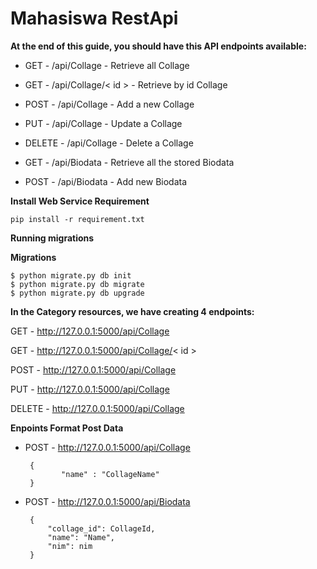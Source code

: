 # Mahasiswa RestApi

**At the end of this guide, you should have this API endpoints available:**
* GET - /api/Collage - Retrieve all Collage

* GET - /api/Collage/< id > - Retrieve by id Collage

* POST - /api/Collage - Add a new Collage

* PUT - /api/Collage - Update a Collage

* DELETE - /api/Collage - Delete a Collage

* GET - /api/Biodata - Retrieve all the stored Biodata

* POST - /api/Biodata - Add new Biodata

**Install Web Service Requirement**

    pip install -r requirement.txt
    
**Running migrations**

**Migrations**

    $ python migrate.py db init
    $ python migrate.py db migrate
    $ python migrate.py db upgrade

**In the Category resources, we have creating 4 endpoints:**


GET - http://127.0.0.1:5000/api/Collage

GET - http://127.0.0.1:5000/api/Collage/< id >

POST - http://127.0.0.1:5000/api/Collage

PUT - http://127.0.0.1:5000/api/Collage

DELETE - http://127.0.0.1:5000/api/Collage

**Enpoints Format Post Data**

 - POST - http://127.0.0.1:5000/api/Collage
 
        {
	           "name" : "CollageName"
        }
        
 - POST - http://127.0.0.1:5000/api/Biodata
 
        {
	        "collage_id": CollageId,
            "name": "Name",
            "nim": nim
        }